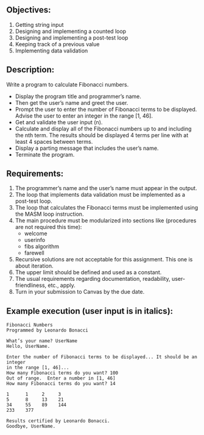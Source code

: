 ## Objectives:
1) Getting string input
2) Designing and implementing a counted loop
3) Designing and implementing a post-test loop
4) Keeping track of a previous value
5) Implementing data validation

## Description:
Write a program to calculate Fibonacci numbers.
* Display the program title and programmer’s name.
* Then get the user’s name and greet the user.
* Prompt the user to enter the number of Fibonacci terms to be displayed. Advise the user to enter an integer in the range [1, 46].
* Get and validate the user input (n).
* Calculate and display all of the Fibonacci numbers up to and including the nth term. The results should be displayed 4 terms per line with at least 4 spaces between terms.
* Display a parting message that includes the user’s name.
* Terminate the program.

## Requirements:
1) The programmer’s name and the user’s name must appear in the output.
2) The loop that implements data validation must be implemented as a post-test loop.
3) The loop that calculates the Fibonacci terms must be implemented using the MASM loop instruction.
4) The main procedure must be modularized into sections like (procedures are not required this time):
    * welcome
    * userinfo
    * fibs algorithm
    * farewell
5) Recursive solutions are not acceptable for this assignment. This one is about iteration.
6) The upper limit should be defined and used as a constant.
7) The usual requirements regarding documentation, readability, user-friendliness, etc., apply.
8) Turn in your submission to Canvas by the due date.


## Example execution (user input is in italics):
```
Fibonacci Numbers
Programmed by Leonardo Bonacci

What’s your name? UserName
Hello, UserName.

Enter the number of Fibonacci terms to be displayed... It should be an integer
in the range [1, 46]...
How many Fibonacci terms do you want? 100
Out of range.  Enter a number in [1, 46]
How many Fibonacci terms do you want? 14

1      1     2     3
5      8     13    21
34     55    89    144
233    377

Results certified by Leonardo Bonacci.
Goodbye, UserName.
```
